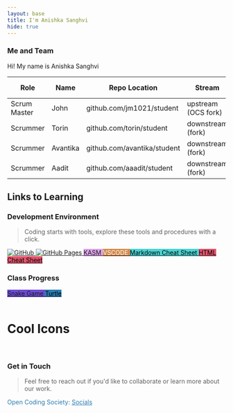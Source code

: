```yaml
---
layout: base
title: I'm Anishka Sanghvi
hide: true
---
```


### Me and Team

Hi! My name is Anishka Sanghvi 

| Role         | Name     | Repo Location                       | Stream                | Repo Name |
|--------------|----------|-------------------------------------|-----------------------|-----------|
| Scrum Master | John     | github.com/jm1021/student           | upstream (OCS fork)   | student   |
| Scrummer     | Torin    | github.com/torin/student            | downstream (fork)     | student   |
| Scrummer     | Avantika | github.com/avantika/student         | downstream (fork)     | student   |
| Scrummer     | Aadit    | github.com/aaadit/student           | downstream (fork)     | student   |


## Links to Learning

### Development Environment

> Coding starts with tools, explore these tools and procedures with a click.

<head>
<link
  rel="stylesheet"
  href="https://cdnjs.cloudflare.com/ajax/libs/font-awesome/6.4.2/css/all.min.css"
  integrity="sha512-pVJteCFe5nTgX4x0F/hqYQUF3jPMvUOdP+zFNH4Qq9I+eF4dKsk3O+PbqLo0mTfZfy5Dq2rE4O7qgW5HwBuhAA=="
  crossorigin="anonymous"
  referrerpolicy="no-referrer"
/>
</head>

<a href="https://github.com/Open-Coding-Society/student">
    <img src="https://img.shields.io/badge/GitHub-181717?logo=github&logoColor=white" alt="GitHub">
</a>
<a href="https://open-coding-society.github.io/student">
    <img src="https://img.shields.io/badge/GitHub%20Pages-327FC7?logo=github&logoColor=white" alt="GitHub Pages">
</a>
<a href="https://kasm.opencodingsociety.com/" class="button small" style="background-color: #dfa4edff">
    KASM
</a>
<a href="https://vscode.dev/" class="button small" style="background-color: #d38a4bff">
    <span style="color: #FFFFFF">VSCODE</span>
</a>
<a href="https://www.markdownguide.org/cheat-sheet/" class="button small" style="background-color: #4bd3d3ff">
    <span style="color: #000000ff">Markdown Cheat Sheet</span>
</a>
<a href="https://quickref.me/html.html" class="button small" style="background-color: #e4546cff">
    <span style="color: #000000ff">HTML Cheat Sheet</span>
</a>

<br>

### Class Progress

<a href="{{site.baseurl}}/snake" class="button small" style="background-color: #6b4bd3ff">
    Snake Game
</a>
<a href="{{site.baseurl}}/turtle" class="button small" style="background-color: #2A7DB1">
    <span style="color: #000000">Turtle</span>
</a>

<br>

<br>
<body>
  <h1>Cool Icons</h1>
  <i class="fas fa-pencil"></i>
  <i class="fas fa-rocket"></i>
  <i class="fas fa-coffee"></i>
  <i class="fas fa-music"></i>
</body><br>

<!-- Contact Section -->
### Get in Touch

> Feel free to reach out if you'd like to collaborate or learn more about our work.

<p style="color: #2A7DB1;">Open Coding Society: <a href="https://opencodingsociety.com" style="color: #2A7DB1; text-decoration: underline;">Socials</a></p>
